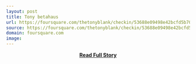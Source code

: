 ```yaml
---
layout: post
title: Tony betahaus
url: https://foursquare.com/thetonyblank/checkin/53688e09498e42bcfd5b701e/s=nA60_EnXpcdgrmfW3VFQcH7DKDU&ref=tw
source: https://foursquare.com/thetonyblank/checkin/53688e09498e42bcfd5b701e/s=nA60_EnXpcdgrmfW3VFQcH7DKDU&ref=tw
domain: foursquare.com
image: 
---
```


<p></p>
<center><p><a href="https://foursquare.com/thetonyblank/checkin/53688e09498e42bcfd5b701e/s=nA60_EnXpcdgrmfW3VFQcH7DKDU&ref=tw" style='padding:25px; font-sze:18px; font-weight: bold;'>Read Full Story</a></p></center>
